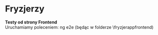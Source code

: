 # Fryzjerzy

<b>Testy od strony Frontend</b><br>
Uruchamiamy poleceniem: ng e2e (będąc w folderze \fryzjerappfrontend)
